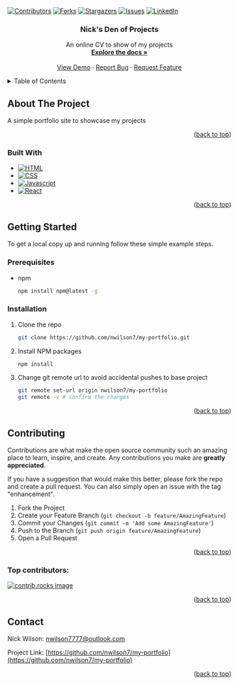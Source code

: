 <a id="readme-top"></a>

[![Contributors][contributors-shield]][contributors-url]
[![Forks][forks-shield]][forks-url]
[![Stargazers][stars-shield]][stars-url]
[![Issues][issues-shield]][issues-url]
[![LinkedIn][linkedin-shield]][linkedin-url]

<h3 align="center">Nick's Den of Projects</h3>

  <p align="center">
    An online CV to show of my projects
    <br />
    <a href="https://github.com/nwilson7/my-portfolio"><strong>Explore the docs »</strong></a>
    <br />
    <br />
    <a href="https://github.com/nwilson7/my-portfolio">View Demo</a>
    ·
    <a href="https://github.com/nwilson7/my-portfolio/issues/new?labels=bug&template=bug-report---.md">Report Bug</a>
    ·
    <a href="https://github.com/nwilson7/my-portfolio/issues/new?labels=enhancement&template=feature-request---.md">Request Feature</a>
  </p>
</div>

<!-- TABLE OF CONTENTS -->
<details>
  <summary>Table of Contents</summary>
  <ol>
    <li>
      <a href="#about-the-project">About The Project</a>
      <ul>
        <li><a href="#built-with">Built With</a></li>
      </ul>
    </li>
    <li>
      <a href="#getting-started">Getting Started</a>
      <ul>
        <li><a href="#prerequisites">Prerequisites</a></li>
        <li><a href="#installation">Installation</a></li>
      </ul>
    </li>
    <li><a href="#contributing">Contributing</a></li>
    <li><a href="#contact">Contact</a></li>
  </ol>
</details>

<!-- ABOUT THE PROJECT -->

## About The Project

A simple portfolio site to showcase my projects

<p align="right">(<a href="#readme-top">back to top</a>)</p>

### Built With

- [![HTML][HTML]][HTML-url]
- [![CSS][CSS]][CSS-url]
- [![Javascript][Javascript]][Javascript-url]
- [![React][React.js]][React-url]

<p align="right">(<a href="#readme-top">back to top</a>)</p>

<!-- GETTING STARTED -->

## Getting Started

To get a local copy up and running follow these simple example steps.

### Prerequisites

- npm
  ```sh
  npm install npm@latest -g
  ```

### Installation

1. Clone the repo
   ```sh
   git clone https://github.com/nwilson7/my-portfolio.git
   ```
2. Install NPM packages
   ```sh
   npm install
   ```
3. Change git remote url to avoid accidental pushes to base project
   ```sh
   git remote set-url origin nwilson7/my-portfolio
   git remote -v # confirm the changes
   ```

<p align="right">(<a href="#readme-top">back to top</a>)</p>

<!-- CONTRIBUTING -->

## Contributing

Contributions are what make the open source community such an amazing place to learn, inspire, and create. Any contributions you make are **greatly appreciated**.

If you have a suggestion that would make this better, please fork the repo and create a pull request. You can also simply open an issue with the tag "enhancement".

1. Fork the Project
2. Create your Feature Branch (`git checkout -b feature/AmazingFeature`)
3. Commit your Changes (`git commit -m 'Add some AmazingFeature'`)
4. Push to the Branch (`git push origin feature/AmazingFeature`)
5. Open a Pull Request

<p align="right">(<a href="#readme-top">back to top</a>)</p>

### Top contributors:

<a href="https://github.com/nwilson7/my-portfolio/graphs/contributors">
  <img src="https://contrib.rocks/image?repo=nwilson7/my-portfolio" alt="contrib.rocks image" />
</a>

<p align="right">(<a href="#readme-top">back to top</a>)</p>

<!-- CONTACT -->

## Contact

Nick Wilson: nwilson7777@outlook.com

Project Link: [https://github.com/nwilson7/my-portfolio](https://github.com/nwilson7/my-portfolio)

<p align="right">(<a href="#readme-top">back to top</a>)</p>

[contributors-shield]: https://img.shields.io/github/contributors/nwilson7/my-portfolio.svg?style=for-the-badge
[contributors-url]: https://github.com/nwilson7/my-portfolio/graphs/contributors
[forks-shield]: https://img.shields.io/github/forks/nwilson7/my-portfolio.svg?style=for-the-badge
[forks-url]: https://github.com/nwilson7/my-portfolio/network/members
[stars-shield]: https://img.shields.io/github/stars/nwilson7/my-portfolio.svg?style=for-the-badge
[stars-url]: https://github.com/nwilson7/my-portfolio/stargazers
[issues-shield]: https://img.shields.io/github/issues/nwilson7/my-portfolio.svg?style=for-the-badge
[issues-url]: https://github.com/nwilson7/my-portfolio/issues
[linkedin-shield]: https://img.shields.io/badge/-LinkedIn-black.svg?style=for-the-badge&logo=linkedin&colorB=555
[linkedin-url]: https://linkedin.com/in/nicholas-wilson-549067130
[product-screenshot]: images/screenshot.png
[React.js]: https://img.shields.io/badge/React-20232A?style=for-the-badge&logo=react&logoColor=61DAFB
[React-url]: https://reactjs.org/
[Javascript]: https://shields.io/badge/JavaScript-F7DF1E?logo=JavaScript&logoColor=000&style=flat-square
[Javascript-url]: https://developer.mozilla.org/en-US/docs/Web/JavaScript
[HTML]: https://img.shields.io/badge/HTML5-E34F26?style=for-the-badge&logo=html5&logoColor=white
[HTML-url]: https://developer.mozilla.org/en-US/docs/Web/HTML
[CSS]: https://img.shields.io/badge/CSS3-1572B6?style=for-the-badge&logo=css3&logoColor=white
[CSS-url]: https://developer.mozilla.org/en-US/docs/Web/CSS
